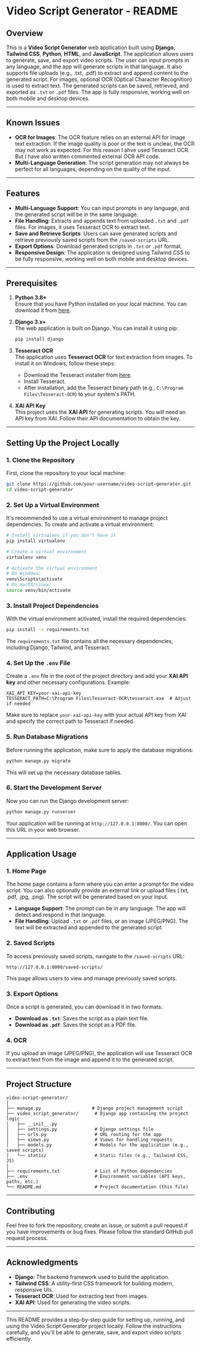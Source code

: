 # Video Script Generator - README

## Overview

This is a **Video Script Generator** web application built using **Django**, **Tailwind CSS**, **Python**, **HTML**, and **JavaScript**. The application allows users to generate, save, and export video scripts. The user can input prompts in any language, and the app will generate scripts in that language. It also supports file uploads (e.g., .txt, .pdf) to extract and append content to the generated script. For images, optional OCR (Optical Character Recognition) is used to extract text. The generated scripts can be saved, retrieved, and exported as `.txt` or `.pdf` files. The app is fully responsive, working well on both mobile and desktop devices.

---

## Known Issues

- **OCR for Images**: The OCR feature relies on an external API for image text extraction. If the image quality is poor or the text is unclear, the OCR may not work as expected. For this reason I ahve used Tesseract OCR. But I have also written commented external OCR API code.
- **Multi-Language Generation**: The script generation may not always be perfect for all languages, depending on the quality of the input.

---

## Features

- **Multi-Language Support**: You can input prompts in any language, and the generated script will be in the same language.
- **File Handling**: Extracts and appends text from uploaded `.txt` and `.pdf` files. For images, it uses Tesseract OCR to extract text.
- **Save and Retrieve Scripts**: Users can save generated scripts and retrieve previously saved scripts from the `/saved-scripts` URL.
- **Export Options**: Download generated scripts in `.txt` or `.pdf` format.
- **Responsive Design**: The application is designed using Tailwind CSS to be fully responsive, working well on both mobile and desktop devices.

---

## Prerequisites

1. **Python 3.8+**  
   Ensure that you have Python installed on your local machine. You can download it from [here](https://www.python.org/downloads/).

2. **Django 3.x+**  
   The web application is built on Django. You can install it using pip:

   ```bash
   pip install django
   ```

3. **Tesseract OCR**  
   The application uses **Tesseract OCR** for text extraction from images. To install it on Windows, follow these steps:
   
   - Download the Tesseract installer from [here](https://github.com/UB-Mannheim/tesseract/wiki).
   - Install Tesseract.
   - After installation, add the Tesseract binary path (e.g., `C:\Program Files\Tesseract-OCR`) to your system's PATH.

4. **XAI API Key**  
   This project uses the **XAI API** for generating scripts. You will need an API key from XAI. Follow their API documentation to obtain the key.

---

## Setting Up the Project Locally

### 1. Clone the Repository

First, clone the repository to your local machine:

```bash
git clone https://github.com/your-username/video-script-generator.git
cd video-script-generator
```

### 2. Set Up a Virtual Environment

It's recommended to use a virtual environment to manage project dependencies. To create and activate a virtual environment:

```bash
# Install virtualenv if you don't have it
pip install virtualenv

# Create a virtual environment
virtualenv venv

# Activate the virtual environment
# On Windows:
venv\Scripts\activate
# On macOS/Linux:
source venv/bin/activate
```

### 3. Install Project Dependencies

With the virtual environment activated, install the required dependencies:

```bash
pip install -r requirements.txt
```

The `requirements.txt` file contains all the necessary dependencies, including Django, Tailwind, and Tesseract.

### 4. Set Up the `.env` File

Create a `.env` file in the root of the project directory and add your **XAI API key** and other necessary configurations. Example:

```plaintext
XAI_API_KEY=your-xai-api-key
TESSERACT_PATH=C:\Program Files\Tesseract-OCR\tesseract.exe  # Adjust if needed
```

Make sure to replace `your-xai-api-key` with your actual API key from XAI and specify the correct path to Tesseract if needed.

### 5. Run Database Migrations

Before running the application, make sure to apply the database migrations:

```bash
python manage.py migrate
```

This will set up the necessary database tables.

### 6. Start the Development Server

Now you can run the Django development server:

```bash
python manage.py runserver
```

Your application will be running at `http://127.0.0.1:8000/`. You can open this URL in your web browser.

---

## Application Usage

### 1. **Home Page**

The home page contains a form where you can enter a prompt for the video script. You can also optionally provide an external link or upload files (.txt, .pdf, .jpg, .png). The script will be generated based on your input.

- **Language Support**: The prompt can be in any language. The app will detect and respond in that language.
- **File Handling**: Upload `.txt` or `.pdf` files, or an image (JPEG/PNG). The text will be extracted and appended to the generated script.

### 2. **Saved Scripts**

To access previously saved scripts, navigate to the `/saved-scripts` URL:

```
http://127.0.0.1:8000/saved-scripts/
```

This page allows users to view and manage previously saved scripts.

### 3. **Export Options**

Once a script is generated, you can download it in two formats:

- **Download as `.txt`**: Saves the script as a plain text file.
- **Download as `.pdf`**: Saves the script as a PDF file.

### 4. **OCR**

If you upload an image (JPEG/PNG), the application will use Tesseract OCR to extract text from the image and append it to the generated script.

---

## Project Structure

```
video-script-generator/
│
├── manage.py                   # Django project management script
├── video_script_generator/      # Django app containing the project logic
│   ├── __init__.py
│   ├── settings.py              # Django settings file
│   ├── urls.py                  # URL routing for the app
│   ├── views.py                 # Views for handling requests
│   ├── models.py                # Models for the application (e.g., saved scripts)
│   └── static/                  # Static files (e.g., Tailwind CSS, JS)
│
├── requirements.txt             # List of Python dependencies
├── .env                         # Environment variables (API keys, paths, etc.)
└── README.md                    # Project documentation (this file)
```

---


## Contributing

Feel free to fork the repository, create an issue, or submit a pull request if you have improvements or bug fixes. Please follow the standard GitHub pull request process.


---

## Acknowledgments

- **Django**: The backend framework used to build the application.
- **Tailwind CSS**: A utility-first CSS framework for building modern, responsive UIs.
- **Tesseract OCR**: Used for extracting text from images.
- **XAI API**: Used for generating the video scripts.

---

This README provides a step-by-step guide for setting up, running, and using the Video Script Generator project locally. Follow the instructions carefully, and you'll be able to generate, save, and export video scripts efficiently.
